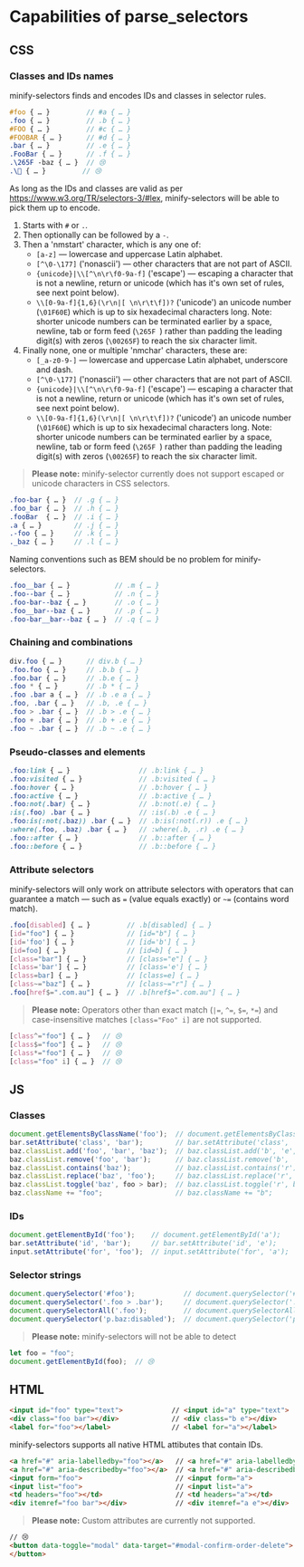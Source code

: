# Capabilities of parse_selectors

## CSS

### Classes and IDs names

minify-selectors finds and encodes IDs and classes in selector rules.
```scss
#foo { … }         // #a { … }  
.foo { … }         // .b { … }
#FOO { … }         // #c { … }
#FOOBAR { … }      // #d { … }
.bar { … }         // .e { … }
.FooBar { … }      // .f { … }
.\265F -baz { … }  // 😢
.\🗿 { … }         // 😢
```

As long as the IDs and classes are valid as per https://www.w3.org/TR/selectors-3/#lex, minify-selectors will be able to pick them up to encode.

1. Starts with `#` or `.`.
2. Then optionally can be followed by a `-`.
3. Then a 'nmstart' character, which is any one of:
	- `[a-z]` — lowercase and uppercase Latin alphabet.
	- `[^\0-\177]` ('nonascii') — other characters that are not part of ASCII.
	- `{unicode}|\\[^\n\r\f0-9a-f]` ('escape') — escaping a character that is not a newline, return or unicode (which has it's own set of rules, see next point below). 
	- `\\[0-9a-f]{1,6}(\r\n|[ \n\r\t\f])?` ('unicode') an unicode number (`\01F60E`) which is up to six hexadecimal characters long. Note: shorter unicode numbers can be terminated earlier by a space, newline, tab or form feed (`\265F `) rather than padding the leading digit(s) with zeros (`\00265F`) to reach the six character limit.
4. Finally none, one or multiple 'nmchar' characters, these are:
	- `[_a-z0-9-]` — lowercase and uppercase Latin alphabet, underscore and dash.
	- `[^\0-\177]` ('nonascii') — other characters that are not part of ASCII.
	- `{unicode}|\\[^\n\r\f0-9a-f]` ('escape') — escaping a character that is not a newline, return or unicode (which has it's own set of rules, see next point below). 
	- `\\[0-9a-f]{1,6}(\r\n|[ \n\r\t\f])?` ('unicode') an unicode number (`\01F60E`) which is up to six hexadecimal characters long. Note: shorter unicode numbers can be terminated earlier by a space, newline, tab or form feed (`\265F `) rather than padding the leading digit(s) with zeros (`\00265F`) to reach the six character limit.

> **Please note:**
minify-selector currently does not support escaped or unicode characters in CSS selectors.

```scss
.foo-bar { … }  // .g { … }
.foo_bar { … }  // .h { … }
.fooBar  { … }  // .i { … }
.a { … }        // .j { … }
.-foo { … }     // .k { … }
._baz { … }     // .l { … }
```

Naming conventions such as BEM should be no problem for minify-selectors.
```scss
.foo__bar { … }           // .m { … }
.foo--bar { … }           // .n { … }
.foo-bar--baz { … }       // .o { … }
.foo__bar--baz { … }      // .p { … }
.foo-bar__bar--baz { … }  // .q { … }
```

### Chaining and combinations

```scss
div.foo { … }      // div.b { … }
.foo.foo { … }     // .b.b { … }
.foo.bar { … }     // .b.e { … }
.foo * { … }       // .b * { … }
.foo .bar a { … }  // .b .e a { … }
.foo, .bar { … }   // .b, .e { … }
.foo > .bar { … }  // .b > .e { … }
.foo + .bar { … }  // .b + .e { … }
.foo ~ .bar { … }  // .b ~ .e { … }
```

### Pseudo-classes and elements

```scss
.foo:link { … }                 // .b:link { … }
.foo:visited { … }              // .b:visited { … }
.foo:hover { … }                // .b:hover { … }
.foo:active { … }               // .b:active { … }
.foo:not(.bar) { … }            // .b:not(.e) { … }
:is(.foo) .bar { … }            // :is(.b) .e { … }
.foo:is(:not(.baz)) .bar { … }  // .b:is(:not(.r)) .e { … }
:where(.foo, .baz) .bar { … }   // :where(.b, .r) .e { … }
.foo::after { … }               // .b::after { … }
.foo::before { … }              // .b::before { … }
```

### Attribute selectors

minify-selectors will only work on attribute selectors with operators that can guarantee a match — such as `=` (value equals exactly) or `~=` (contains word match).

```scss
.foo[disabled] { … }         // .b[disabled] { … }
[id="foo"] { … }             // [id="b"] { … }
[id='foo'] { … }             // [id='b'] { … }
[id=foo] { … }               // [id=b] { … }
[class="bar"] { … }          // [class="e"] { … }
[class='bar'] { … }          // [class='e'] { … }
[class=bar] { … }            // [class=e] { … }
[class~="baz"] { … }         // [class~="r"] { … }
.foo[href$=".com.au"] { … }  // .b[href$=".com.au"] { … }
```

> **Please note:**
Operators other than exact match (`|=`, `^=`, `$=`, `*=`) and case-insensitive matches `[class="Foo" i]` are not supported.

```scss
[class^="foo"] { … }   // 😢
[class$="foo"] { … }   // 😢
[class*="foo"] { … }   // 😢
[class="foo" i] { … }  // 😢
```

## JS

### Classes

```js
document.getElementsByClassName('foo');  // document.getElementsByClassName('b');
bar.setAttribute('class', 'bar');        // bar.setAttribute('class', 'e');
baz.classList.add('foo', 'bar', 'baz');  // baz.classList.add('b', 'e', 'r');
baz.classList.remove('foo', 'bar');      // baz.classList.remove('b', 'e');
baz.classList.contains('baz');           // baz.classList.contains('r');
baz.classList.replace('baz', 'foo');     // baz.classList.replace('r', 'b');
baz.classList.toggle('baz', foo > bar);  // baz.classList.toggle('r', b > e);
baz.className += "foo";                  // baz.className += "b";
```

### IDs

```js
document.getElementById('foo');    // document.getElementById('a');
bar.setAttribute('id', 'bar');     // bar.setAttribute('id', 'e');
input.setAttribute('for', 'foo');  // input.setAttribute('for', 'a');
```

### Selector strings

```js
document.querySelector('#foo');            // document.querySelector('#a');
document.querySelector('.foo > .bar');     // document.querySelector('.b > .e');
document.querySelectorAll('.foo');         // document.querySelectorAll('.b');
document.querySelector('p.baz:disabled');  // document.querySelector('p.r:disabled');
```

> **Please note:**
minify-selectors will not be able to detect

```js
let foo = "foo";
document.getElementById(foo);  // 😢
```

## HTML

```html
<input id="foo" type="text">            // <input id="a" type="text">
<div class="foo bar"></div>             // <div class="b e"></div>
<label for="foo"></label>               // <label for="a"></label>
```

minify-selectors supports all native HTML attibutes that contain IDs.

```html
<a href="#" aria-labelledby="foo"></a>   // <a href="#" aria-labelledby="a"></a>
<a href="#" aria-describedby="foo"></a>  // <a href="#" aria-describedby="a"></a>
<input form="foo">                       // <input form="a">
<input list="foo">                       // <input list="a">
<td headers="foo"></td>                  // <td headers="a"></td>
<div itemref="foo bar"></div>            // <div itemref="a e"></div>
```

> **Please note:**
Custom attributes are currently not supported.

```html
// 😢
<button data-toggle="modal" data-target="#modal-confirm-order-delete">
</button>
```
